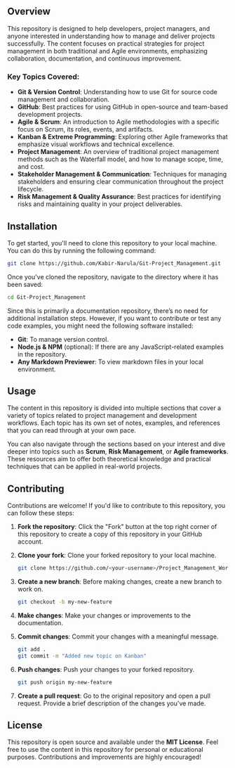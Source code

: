 
## Overview

This repository is designed to help developers, project managers, and anyone interested in understanding how to manage and deliver projects successfully. The content focuses on practical strategies for project management in both traditional and Agile environments, emphasizing collaboration, documentation, and continuous improvement.

### Key Topics Covered:

- **Git & Version Control**: Understanding how to use Git for source code management and collaboration.
- **GitHub**: Best practices for using GitHub in open-source and team-based development projects.
- **Agile & Scrum**: An introduction to Agile methodologies with a specific focus on Scrum, its roles, events, and artifacts.
- **Kanban & Extreme Programming**: Exploring other Agile frameworks that emphasize visual workflows and technical excellence.
- **Project Management**: An overview of traditional project management methods such as the Waterfall model, and how to manage scope, time, and cost.
- **Stakeholder Management & Communication**: Techniques for managing stakeholders and ensuring clear communication throughout the project lifecycle.
- **Risk Management & Quality Assurance**: Best practices for identifying risks and maintaining quality in your project deliverables.

## Installation

To get started, you'll need to clone this repository to your local machine. You can do this by running the following command:

```bash
git clone https://github.com/Kabir-Narula/Git-Project_Management.git
```

Once you've cloned the repository, navigate to the directory where it has been saved:

```bash
cd Git-Project_Management
```

Since this is primarily a documentation repository, there’s no need for additional installation steps. However, if you want to contribute or test any code examples, you might need the following software installed:

- **Git**: To manage version control.
- **Node.js & NPM** (optional): If there are any JavaScript-related examples in the repository.
- **Any Markdown Previewer**: To view markdown files in your local environment.

## Usage

The content in this repository is divided into multiple sections that cover a variety of topics related to project management and development workflows. Each topic has its own set of notes, examples, and references that you can read through at your own pace.

You can also navigate through the sections based on your interest and dive deeper into topics such as **Scrum**, **Risk Management**, or **Agile frameworks**. These resources aim to offer both theoretical knowledge and practical techniques that can be applied in real-world projects.

## Contributing

Contributions are welcome! If you'd like to contribute to this repository, you can follow these steps:

1. **Fork the repository**: Click the "Fork" button at the top right corner of this repository to create a copy of this repository in your GitHub account.
2. **Clone your fork**: Clone your forked repository to your local machine.
   
   ```bash
   git clone https://github.com/<your-username>/Project_Management_Workflow.git
   ```

3. **Create a new branch**: Before making changes, create a new branch to work on.

   ```bash
   git checkout -b my-new-feature
   ```

4. **Make changes**: Make your changes or improvements to the documentation.

5. **Commit changes**: Commit your changes with a meaningful message.

   ```bash
   git add .
   git commit -m "Added new topic on Kanban"
   ```

6. **Push changes**: Push your changes to your forked repository.

   ```bash
   git push origin my-new-feature
   ```

7. **Create a pull request**: Go to the original repository and open a pull request. Provide a brief description of the changes you've made.

## License

This repository is open source and available under the **MIT License**. Feel free to use the content in this repository for personal or educational purposes. Contributions and improvements are highly encouraged!


